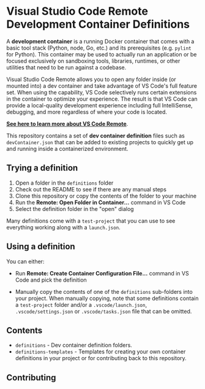 # Visual Studio Code Remote Development Container Definitions

A **development container** is a running Docker container that comes with a basic tool stack (Python, node, Go, etc.) and its prerequisites (e.g. `pylint` for Python). This container may be used to actually run an application or be focused exclusively on sandboxing tools, libraries, runtimes, or other utilities that need to be run against a codebase.

Visual Studio Code Remote allows you to open any folder inside (or mounted into) a dev container and take advantage of VS Code's full feature set. When using the capability, VS Code selectively runs certain extensions in the container to optimize your experience. The result is that VS Code can provide a local-quality development experience including full IntelliSense, debugging, and more regardless of where your code is located. 

**[See here to learn more about VS Code Remote](https://aka.ms/vscode-remote)**.

This repository contains a set of **dev container definition** files such as `devContainer.json` that can be added to existing projects to quickly get up and running inside a containerized environment.

## Trying a definition

1. Open a folder in the `definitions` folder
2. Check out the README to see if there are any manual steps
3. Clone this repository or copy the contents of the folder to your machine
4. Run the **Remote: Open Folder in Container...** command in VS Code
5. Select the definition folder in the "open" dialog

Many definitions come with a `test-project` that you can use to see everything working along with a `launch.json`.

## Using a definition

You can either:
- Run **Remote: Create Container Configuration File...** command in VS Code and pick the definition

- Manually copy the contents of one of the `definitions` sub-folders into your project. When manually copying, note that some definitions contain a `test-project` folder and/or a `.vscode/launch.json`, `.vscode/settings.json` or `.vscode/tasks.json` file that can be omitted.

## Contents

- `definitions` - Dev container definition folders. 
- `definitions-templates` - Templates for creating your own container definitions in your project or for contributing back to this repository.

## Contributing

